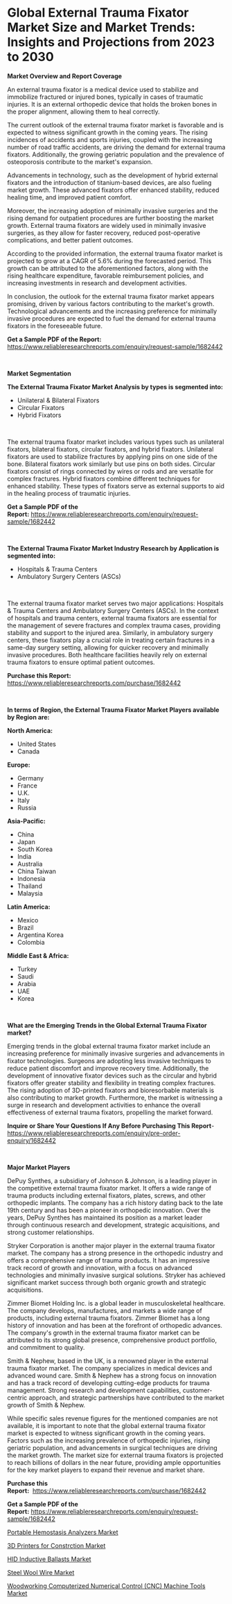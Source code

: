 <p><h1>Global External Trauma Fixator Market Size and Market Trends: Insights and Projections from 2023 to 2030</h1></p><p><strong>Market Overview and Report Coverage</strong></p>
<p><p>An external trauma fixator is a medical device used to stabilize and immobilize fractured or injured bones, typically in cases of traumatic injuries. It is an external orthopedic device that holds the broken bones in the proper alignment, allowing them to heal correctly.</p><p>The current outlook of the external trauma fixator market is favorable and is expected to witness significant growth in the coming years. The rising incidences of accidents and sports injuries, coupled with the increasing number of road traffic accidents, are driving the demand for external trauma fixators. Additionally, the growing geriatric population and the prevalence of osteoporosis contribute to the market's expansion.</p><p>Advancements in technology, such as the development of hybrid external fixators and the introduction of titanium-based devices, are also fueling market growth. These advanced fixators offer enhanced stability, reduced healing time, and improved patient comfort.</p><p>Moreover, the increasing adoption of minimally invasive surgeries and the rising demand for outpatient procedures are further boosting the market growth. External trauma fixators are widely used in minimally invasive surgeries, as they allow for faster recovery, reduced post-operative complications, and better patient outcomes.</p><p>According to the provided information, the external trauma fixator market is projected to grow at a CAGR of 5.6% during the forecasted period. This growth can be attributed to the aforementioned factors, along with the rising healthcare expenditure, favorable reimbursement policies, and increasing investments in research and development activities.</p><p>In conclusion, the outlook for the external trauma fixator market appears promising, driven by various factors contributing to the market's growth. Technological advancements and the increasing preference for minimally invasive procedures are expected to fuel the demand for external trauma fixators in the foreseeable future.</p></p>
<p><strong>Get a Sample PDF of the Report:</strong> <a href="https://www.reliableresearchreports.com/enquiry/request-sample/1682442">https://www.reliableresearchreports.com/enquiry/request-sample/1682442</a></p>
<p>&nbsp;</p>
<p><strong>Market Segmentation</strong></p>
<p><strong>The External Trauma Fixator Market Analysis by types is segmented into:</strong></p>
<p><ul><li>Unilateral & Bilateral Fixators</li><li>Circular Fixators</li><li>Hybrid Fixators</li></ul></p>
<p>&nbsp;</p>
<p><p>The external trauma fixator market includes various types such as unilateral fixators, bilateral fixators, circular fixators, and hybrid fixators. Unilateral fixators are used to stabilize fractures by applying pins on one side of the bone. Bilateral fixators work similarly but use pins on both sides. Circular fixators consist of rings connected by wires or rods and are versatile for complex fractures. Hybrid fixators combine different techniques for enhanced stability. These types of fixators serve as external supports to aid in the healing process of traumatic injuries.</p></p>
<p><strong>Get a Sample PDF of the Report:</strong>&nbsp;<a href="https://www.reliableresearchreports.com/enquiry/request-sample/1682442">https://www.reliableresearchreports.com/enquiry/request-sample/1682442</a></p>
<p>&nbsp;</p>
<p><strong>The External Trauma Fixator Market Industry Research by Application is segmented into:</strong></p>
<p><ul><li>Hospitals & Trauma Centers</li><li>Ambulatory Surgery Centers (ASCs)</li></ul></p>
<p>&nbsp;</p>
<p><p>The external trauma fixator market serves two major applications: Hospitals & Trauma Centers and Ambulatory Surgery Centers (ASCs). In the context of hospitals and trauma centers, external trauma fixators are essential for the management of severe fractures and complex trauma cases, providing stability and support to the injured area. Similarly, in ambulatory surgery centers, these fixators play a crucial role in treating certain fractures in a same-day surgery setting, allowing for quicker recovery and minimally invasive procedures. Both healthcare facilities heavily rely on external trauma fixators to ensure optimal patient outcomes.</p></p>
<p><strong>Purchase this Report:</strong>&nbsp; <a href="https://www.reliableresearchreports.com/purchase/1682442">https://www.reliableresearchreports.com/purchase/1682442</a></p>
<p>&nbsp;</p>
<p><strong>In terms of Region, the External Trauma Fixator Market Players available by Region are:</strong></p>
<p>
    <p> <strong> North America: </strong>
        <ul>
            <li>United States</li>
            <li>Canada</li>
        </ul>
        </p> 
    <p> <strong> Europe: </strong>
        <ul>
            <li>Germany</li>
            <li>France</li>
            <li>U.K.</li>
            <li>Italy</li>
            <li>Russia</li>
        </ul>
        </p> 
    <p> <strong> Asia-Pacific: </strong>
        <ul>
            <li>China</li>
            <li>Japan</li>
            <li>South Korea</li>
            <li>India</li>
            <li>Australia</li>
            <li>China Taiwan</li>
            <li>Indonesia</li>
            <li>Thailand</li>
            <li>Malaysia</li>
        </ul>
        </p> 
    <p> <strong> Latin America: </strong>
        <ul>
            <li>Mexico</li>
            <li>Brazil</li>
            <li>Argentina Korea</li>
            <li>Colombia</li>
        </ul>
        </p> 
    <p> <strong> Middle East & Africa: </strong>
        <ul>
            <li>Turkey</li>
            <li>Saudi</li>
            <li>Arabia</li>
            <li>UAE</li>
            <li>Korea</li>
        </ul>
    </p>
    </p>
<p>&nbsp;</p>
<p><strong>What are the Emerging Trends in the Global External Trauma Fixator market?</strong></p>
<p><p>Emerging trends in the global external trauma fixator market include an increasing preference for minimally invasive surgeries and advancements in fixator technologies. Surgeons are adopting less invasive techniques to reduce patient discomfort and improve recovery time. Additionally, the development of innovative fixator devices such as the circular and hybrid fixators offer greater stability and flexibility in treating complex fractures. The rising adoption of 3D-printed fixators and bioresorbable materials is also contributing to market growth. Furthermore, the market is witnessing a surge in research and development activities to enhance the overall effectiveness of external trauma fixators, propelling the market forward.</p></p>
<p><strong>Inquire or Share Your Questions If Any Before Purchasing This Report</strong>- <a href="https://www.reliableresearchreports.com/enquiry/pre-order-enquiry/1682442">https://www.reliableresearchreports.com/enquiry/pre-order-enquiry/1682442</a></p>
<p>&nbsp;</p>
<p><strong>Major Market Players</strong></p>
<p><p>DePuy Synthes, a subsidiary of Johnson & Johnson, is a leading player in the competitive external trauma fixator market. It offers a wide range of trauma products including external fixators, plates, screws, and other orthopedic implants. The company has a rich history dating back to the late 19th century and has been a pioneer in orthopedic innovation. Over the years, DePuy Synthes has maintained its position as a market leader through continuous research and development, strategic acquisitions, and strong customer relationships.</p><p>Stryker Corporation is another major player in the external trauma fixator market. The company has a strong presence in the orthopedic industry and offers a comprehensive range of trauma products. It has an impressive track record of growth and innovation, with a focus on advanced technologies and minimally invasive surgical solutions. Stryker has achieved significant market success through both organic growth and strategic acquisitions.</p><p>Zimmer Biomet Holding Inc. is a global leader in musculoskeletal healthcare. The company develops, manufactures, and markets a wide range of products, including external trauma fixators. Zimmer Biomet has a long history of innovation and has been at the forefront of orthopedic advances. The company's growth in the external trauma fixator market can be attributed to its strong global presence, comprehensive product portfolio, and commitment to quality.</p><p>Smith & Nephew, based in the UK, is a renowned player in the external trauma fixator market. The company specializes in medical devices and advanced wound care. Smith & Nephew has a strong focus on innovation and has a track record of developing cutting-edge products for trauma management. Strong research and development capabilities, customer-centric approach, and strategic partnerships have contributed to the market growth of Smith & Nephew.</p><p>While specific sales revenue figures for the mentioned companies are not available, it is important to note that the global external trauma fixator market is expected to witness significant growth in the coming years. Factors such as the increasing prevalence of orthopedic injuries, rising geriatric population, and advancements in surgical techniques are driving the market growth. The market size for external trauma fixators is projected to reach billions of dollars in the near future, providing ample opportunities for the key market players to expand their revenue and market share.</p></p>
<p><strong>Purchase this Report:</strong>&nbsp;&nbsp;<a href="https://www.reliableresearchreports.com/purchase/1682442">https://www.reliableresearchreports.com/purchase/1682442</a></p>
<p></p>
<p><strong>Get a Sample PDF of the Report:</strong>&nbsp;<a href="https://www.reliableresearchreports.com/enquiry/request-sample/1682442">https://www.reliableresearchreports.com/enquiry/request-sample/1682442</a></p>
<p><p><a href="https://www.linkedin.com/pulse/portable-hemostasis-analyzers-market-size-growing-forecasted-muebf/">Portable Hemostasis Analyzers Market</a></p><p><a href="https://github.com/gdfhhhj/Market-Research-Report-List-1/blob/main/3d-printers-for-constrction-market.md">3D Printers for Constrction Market</a></p><p><a href="https://medium.com/@alanwatkins6h/hid-inductive-ballasts-market-size-cagr-trends-2024-2030-ee73ec93f086">HID Inductive Ballasts Market</a></p><p><a href="https://github.com/luckyshygirl/Market-Research-Report-List-1/blob/main/steel-wool-wire-market.md">Steel Wool Wire Market</a></p><p><a href="https://medium.com/@walterstanley64/woodworking-computerized-numerical-control-cnc-machine-tools-market-trends-forecast-and-0f5ace5a0c45">Woodworking Computerized Numerical Control (CNC) Machine Tools Market</a></p></p>